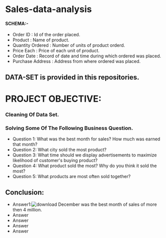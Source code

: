 # Sales-data-analysis

#### SCHEMA:-
- Order ID          : Id of the order placed.	
- Product           : Name of product.
- Quantity Ordered	: Number of units of product orderd. 
- Price Each	      : Price of each unit of product.
- Order Date	      : Record of date and time during which ordered was placed.
- Purchase Address  : Address from where ordered was placed.

## DATA-SET is provided in this repositories.

# PROJECT OBJECTIVE:
### Cleaning Of Data Set.
### Solving Some Of The Following Business Question.
- Question 1: What was the best month for sales? How much was earned that month?
- Question 2: What city sold the most product?
- Question 3: What time should we display advertisements to maximize likelihood of customer's buying product?
- Question 4: What product sold the most? Why do you think it sold the most?
- Question 5: What products are most often sold together?


## Conclusion:
- Answer1:![download](https://user-images.githubusercontent.com/91408566/136699189-389447c2-6926-4377-aae5-2037bbc5339c.png)
   December was the best month of sales of more then 4 million.
- Answer
- Answer
- Answer
- Answer
